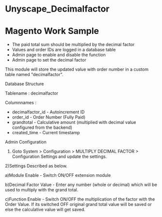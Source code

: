 # Unyscape_Decimalfactor
Magento Work Sample
=
* The paid total sum should be multiplied by the decimal factor
* Values and order IDs are logged in a database table
* Admin page to enable and disable the function
* Admin page to set the decimal factor

This module will store the updated value with order number in a custom table named "decimalfactor".

Database Structure

Tablename : decimalfactor

Columnnames :

* decimalfactor_id - Autoincrement ID 
* order_id - Order Number (Fully Paid)
* grandtotal - Calculative amount (multiplied with decimal value configured from the backend)
* created_time - Current timestamp

Admin Configuration 

1) Goto System > Configuration > MULTIPLY DECIMAL FACTOR > Configuration Settings and update the settings.

2)Settings Described as below.

a)Module Enable - Switch ON/OFF extension module 

b)Decimal Factor Value - Enter any number (whole or decimal) which will be used to multiply with the grand total.

c)Function Enable - Switch ON/OFF the multiplication of the factor with the Order Value. If its switched OFF original grand total value will be saved or else the calculative value will get saved.

